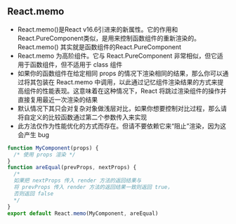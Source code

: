 ## React.memo
- React.memo()是React v16.6引进来的新属性。它的作用和React.PureComponent类似，是用来控制函数组件的重新渲染的。React.memo() 其实就是函数组件的React.PureComponent
- React.memo 为高阶组件。它与 React.PureComponent 非常相似，但它适用于函数组件，但不适用于 class 组件
- 如果你的函数组件在给定相同 props 的情况下渲染相同的结果，那么你可以通过将其包装在 React.memo 中调用，以此通过记忆组件渲染结果的方式来提高组件的性能表现。这意味着在这种情况下，React 将跳过渲染组件的操作并直接复用最近一次渲染的结果
- 默认情况下其只会对复杂对象做浅层对比，如果你想要控制对比过程，那么请将自定义的比较函数通过第二个参数传入来实现
- 此方法仅作为性能优化的方式而存在。但请不要依赖它来“阻止”渲染，因为这会产生 bug

```js
function MyComponent(props) {
  /* 使用 props 渲染 */
}
function areEqual(prevProps, nextProps) {
  /*
  如果把 nextProps 传入 render 方法的返回结果与
  将 prevProps 传入 render 方法的返回结果一致则返回 true，
  否则返回 false
  */
}
export default React.memo(MyComponent, areEqual)
```
